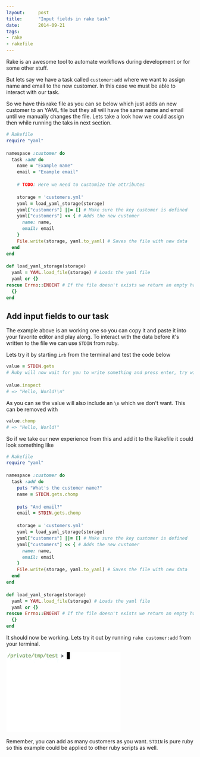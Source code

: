 ```yaml
---
layout:     post
title:      "Input fields in rake task"
date:       2014-09-21
tags:
- rake
- rakefile
---
```


Rake is an awesome tool to automate workflows during development or for some other stuff.

But lets say we have a task called `customer:add` where we want to assign name
and email to the new customer. In this case we must be able to interact with
our task.

So we have this rake file as you can se below which just adds an new customer to
an YAML file but they all will have the same name and email until we manually
changes the file. Lets take a look how we could assign then while running the
taks in next section.

```ruby
# Rakefile
require "yaml"

namespace :customer do
  task :add do
    name = "Example name"
    email = "Example email"

    # TODO: Here we need to customize the attributes

    storage = 'customers.yml'
    yaml = load_yaml_storage(storage)
    yaml["customers"] ||= [] # Make sure the key customer is defined
    yaml["customers"] << { # Adds the new customer
      name: name,
      email: email
    }
    File.write(storage, yaml.to_yaml) # Saves the file with new data
  end
end

def load_yaml_storage(storage)
  yaml = YAML.load_file(storage) # Loads the yaml file
  yaml or {}
rescue Errno::ENOENT # If the file doesn't exists we return an empty hash
  {}
end
```

## Add input fields to our task

The example above is an working one so you can copy it and paste it into your
favorite editor and play along. To interact with the data before it's written to
the file we can use `STDIN` from ruby.

Lets try it by starting `irb` from the terminal and test the code below

```ruby
value = STDIN.gets
# Ruby will now wait for you to write something and press enter, try with Hello, World!

value.inspect
# => "Hello, World!\n"
```

As you can se the value will also include an `\n` which we don't want. This can
be removed with

```ruby
value.chomp
# => "Hello, World!"
```

So if we take our new experience from this and add it to the Rakefile it could
look something like

```ruby
# Rakefile
require "yaml"

namespace :customer do
  task :add do
    puts "What's the customer name?"
    name = STDIN.gets.chomp

    puts "And email?"
    email = STDIN.gets.chomp

    storage = 'customers.yml'
    yaml = load_yaml_storage(storage)
    yaml["customers"] ||= [] # Make sure the key customer is defined
    yaml["customers"] << { # Adds the new customer
      name: name,
      email: email
    }
    File.write(storage, yaml.to_yaml) # Saves the file with new data
  end
end

def load_yaml_storage(storage)
  yaml = YAML.load_file(storage) # Loads the yaml file
  yaml or {}
rescue Errno::ENOENT # If the file doesn't exists we return an empty hash
  {}
end
```

It should now be working. Lets try it out by running `rake customer:add` from
your terminal.

![/img/posts/2014-09-21/result.gif](/img/posts/2014-09-21/result.gif)

Remember, you can add as many customers as you want. `STDIN` is pure ruby so
this example could be applied to other ruby scripts as well.
